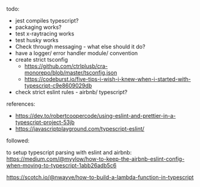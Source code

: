 todo:

 * jest compiles typescript?
 * packaging works?
 * test x-raytracing works
 * test husky works
 * Check through messaging - what else should it do?
 * have a logger/ error handler module/ convention
 * create strict tsconfig
    * https://github.com/ctrlplusb/cra-monorepo/blob/master/tsconfig.json
    * https://codeburst.io/five-tips-i-wish-i-knew-when-i-started-with-typescript-c9e8609029db
* check strict eslint rules - airbnb/ typescript?

references:

 * https://dev.to/robertcoopercode/using-eslint-and-prettier-in-a-typescript-project-53jb
 * https://javascriptplayground.com/typescript-eslint/


followed:

to setup typescript parsing with eslint and airbnb:
https://medium.com/@myylow/how-to-keep-the-airbnb-eslint-config-when-moving-to-typescript-1abb26adb5c6


https://scotch.io/@nwayve/how-to-build-a-lambda-function-in-typescript
